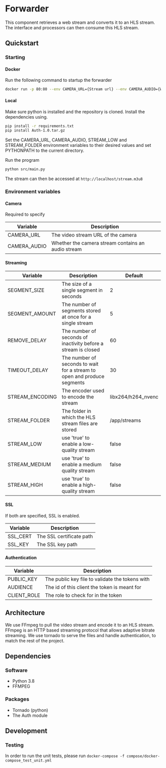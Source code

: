 # Forwarder

This component retrieves a web stream and converts it to an HLS stream. The interface and processors can then consume this HLS stream.

## Quickstart

### Starting

#### Docker

Run the following command to startup the forwarder

```bash
docker run -p 80:80 --env CAMERA_URL={Stream url} --env CAMERA_AUDIO={Wether the stream contains audio} --env STREAM_LOW=true tracktech/forwarder:latest
```

#### Local

Make sure python is installed and the repository is cloned. Install the dependencies using.

```bash
pip install -r requirements.txt
pip install Auth-1.0.tar.gz
```

Set the CAMERA_URL, CAMERA_AUDIO, STREAM_LOW and STREAM_FOLDER environment variables to their desired values and set PYTHONPATH to the current directory.

Run the program

```bash
python src/main.py
```

The stream can then be accessed at `http://localhost/stream.m3u8`

### Environment variables

#### Camera

Required to specify

| Variable     | Description                                        |
| ------------ | -------------------------------------------------- |
| CAMERA_URL   | The video stream URL of the camera                 |
| CAMERA_AUDIO | Whether the camera stream contains an audio stream |

#### Streaming

| Variable        | Description                                                             | Default            |
| --------------- | ----------------------------------------------------------------------- | ------------------ |
| SEGMENT_SIZE    | The size of a single segment in seconds                                 | 2                  |
| SEGMENT_AMOUNT  | The number of segments stored at once for a single stream               | 5                  |
| REMOVE_DELAY    | The number of seconds of inactivity before a stream is closed           | 60                 |
| TIMEOUT_DELAY   | The number of seconds to wait for a stream to open and produce segments | 30                 |
| STREAM_ENCODING | The encoder used to encode the stream                                   | libx264/h264_nvenc |
| STREAM_FOLDER   | The folder in which the HLS stream files are stored                     | /app/streams       |
| STREAM_LOW      | use 'true' to enable a low-quality stream                               | false              |
| STREAM_MEDIUM   | use 'true' to enable a medium quality stream                            | false              |
| STREAM_HIGH     | use 'true' to enable a high-quality stream                              | false              |

#### SSL

If both are specified, SSL is enabled.

| Variable | Description              |
| -------- | ------------------------ |
| SSL_CERT | The SSL certificate path |
| SSL_KEY  | The SSL key path         |

#### Authentication

| Variable    | Description                                     |
| ----------- | ----------------------------------------------- |
| PUBLIC_KEY  | The public key file to validate the tokens with |
| AUDIENCE    | The id of this client the token is meant for    |
| CLIENT_ROLE | The role to check for in the token              |

## Architecture

We use FFmpeg to pull the video stream and encode it to an HLS stream. FFmpeg is an HTTP based streaming protocol that allows adaptive bitrate streaming. We use tornado to serve the files and handle authentication, to match the rest of the project.

## Dependencies

### Software

- Python 3.8
- FFMPEG

### Packages

- Tornado (python)
- The Auth module

## Development

### Testing

In order to run the unit tests, please run `docker-compose -f compose/docker-compose_test_unit.yml`
